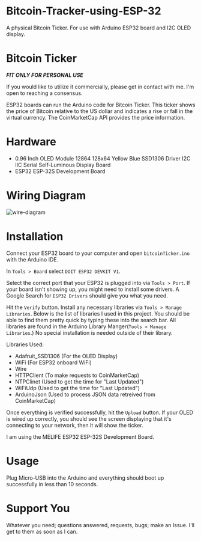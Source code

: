 # Bitcoin-Tracker-using-ESP-32
A physical Bitcoin Ticker. For use with Arduino ESP32 board and I2C OLED display.


# Bitcoin Ticker
***FIT ONLY FOR PERSONAL USE***

If you would like to utilize it commercially, please get in contact with me. I'm open to reaching a consensus. 


ESP32 boards can run the Arduino code for Bitcoin Ticker. This ticker shows the price of Bitcoin relative to the US dollar and indicates a rise or fall in the virtual currency. The CoinMarketCap API provides the price information.


# Hardware
* 0.96 Inch OLED Module 12864 128x64 Yellow Blue SSD1306 Driver I2C IIC Serial Self-Luminous Display Board
* ESP32 ESP-32S Development Board

# Wiring Diagram
![wire-diagram](https://github.com/user-attachments/assets/8bc51a01-00f9-4658-bff0-1fc3327fcf76)


# Installation
Connect your ESP32 board to your computer and open `bitcoinTicker.ino` with the Arduino IDE. 

In `Tools > Board` select `DOIT ESP32 DEVKIT V1`.

Select the correct port that your ESP32 is plugged into via `Tools > Port`. If your board isn't showing up, you might need to install some drivers. A Google Search for `ESP32 Drivers` should give you what you need.

Hit the `Verify` button. Install any necessary libraries via `Tools > Manage Libraries`. Below is the list of libraries I used in this project. You should be able to find them pretty quick by typing these into the search bar. All libraries are found in the Arduino Library Manger(`Tools > Manage Libraries`.) No special installation is needed outside of their library.

Libraries Used:
* Adafruit_SSD1306 (For the OLED Display)
* WiFi (For ESP32 onboard WiFi)
* Wire
* HTTPClient (To make requests to CoinMarketCap)
* NTPClinet (Used to get the time for "Last Updated")
* WiFiUdp (Used to get the time for "Last Updated")
* ArduinoJson (Used to process JSON data retreived from CoinMarketCap)

Once everything is verified successfully, hit the `Upload` button. If your OLED is wired up correctly, you should see the screen displaying that it's connecting to your network, then it will show the ticker. 

I am using the MELIFE ESP32 ESP-32S Development Board.

# Usage
Plug Micro-USB into the Arduino and everything should boot up successfully in less than 10 seconds.

# Support You
Whatever you need; questions answered, requests, bugs; make an Issue. I'll get to them as soon as I can.


